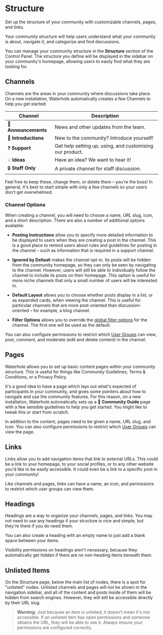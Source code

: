 # Structure

Set up the structure of your community with customizable channels, pages, and links.

Your community structure will help users understand what your community is about, navigate it, and categorize and find discussions.

You can manage your community structure in the **Structure** section of the Control Panel. The structure you define will be displayed in the sidebar on your community's homepage, allowing users to easily find what they are looking for.

## Channels

Channels are the areas in your community where discussions take place. On a new installation, Waterhole automatically creates a few Channels to help you get started:

| Channel              | Description                                              |
| -------------------- | -------------------------------------------------------- |
| 📣 **Announcements** | News and other updates from the team.                    |
| 👋 **Introductions** | New to the community? Introduce yourself!                |
| ❓ **Support**       | Get help setting up, using, and customising our product. |
| 💡 **Ideas**         | Have an idea? We want to hear it!                        |
| 🔒 **Staff Only**    | A private channel for staff discussion.                  |

Feel free to keep these, change them, or delete them – you're the boss! In general, it's best to start simple with only a few channels so your users don't get overwhelmed.

### Channel Options

When creating a channel, you will need to choose a name, URL slug, icon, and a short description. There are also a number of additional options available:

-   **Posting Instructions** allow you to specify more detailed information to be displayed to users when they are creating a post in the channel. This is a good place to remind users about rules and guidelines for posting in the channel – such as information that is required in a support channel.

*   **Ignored by Default** makes the channel opt-in. Its posts will be hidden from the community homepage, so they can only be seen by navigating to the channel. However, users will still be able to individually follow the channel to include its posts on their homepage. This option is useful for more niche channels that only a small number of users will be interested in.

*   **Default Layout** allows you to choose whether posts display in a list, or as expanded cards, when viewing the channel. This is useful for particular channels that are more post-oriented than discussion-oriented – for example, a blog channel.

*   **Filter Options** allows you to override the [global filter options](./filters.md) for the channel. The first one will be used as the default.

You can also configure permissions to restrict which [User Groups](./groups.md) can view, post, comment, and moderate (edit and delete content) in the channel.

## Pages

Waterhole allows you to set up basic content pages within your community structure. This is useful for things like Community Guidelines, Terms & Conditions, or a Privacy Policy.

It's a good idea to have a page which lays out what's expected of participants in your community, and gives some pointers about how to navigate and use the community features. For this reason, on a new installation, Waterhole automatically sets up a 📖 **Community Guide** page with a few sensible guidelines to help you get started. You might like to tweak this or start from scratch.

In addition to the content, pages need to be given a name, URL slug, and icon. You can also configure permissions to restrict which [User Groups](./groups.md) can view the page.

## Links

Links allow you to add navigation items that link to external URLs. This could be a link to your homepage, to your social profiles, or to any other website you'd like to be easily accessible. It could even be a link to a specific post in your community!

Like channels and pages, links can have a name, an icon, and permissions to restrict which user groups can view them.

## Headings

Headings are a way to organize your channels, pages, and links. You may not need to use any headings if your structure is nice and simple, but they're there if you do need them.

You can also create a heading with an empty name to just add a blank space between your items.

Visibility permissions on headings aren't necessary, because they automatically get hidden if there are no non-heading items beneath them.

## Unlisted Items

On the Structure page, below the main list of nodes, there is a spot for "unlisted" nodes. Unlisted channels and pages will not be shown in the navigation sidebar, and all of the content and posts inside of them will be hidden from search engines. However, they will still be accessible directly by their URL slug.

> **Warning:** Just because an item is unlisted, it doesn't mean it's not accessible. If an unlisted item has open permissions and someone obtains the URL, they will be able to see it. Always ensure your permissions are configured correctly.
